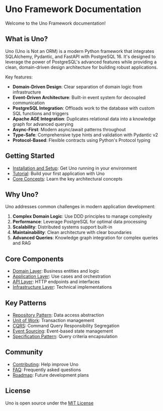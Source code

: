 # Uno Framework Documentation

Welcome to the Uno Framework documentation! 

## What is Uno?

Uno (Uno is Not an ORM) is a modern Python framework that integrates SQLAlchemy, Pydantic, and FastAPI with PostgreSQL 16. It's designed to leverage the power of PostgreSQL's advanced features while providing a clean, domain-driven design architecture for building robust applications.

Key features:
- **Domain-Driven Design**: Clear separation of domain logic from infrastructure
- **Event-Driven Architecture**: Built-in event system for decoupled communication
- **PostgreSQL Integration**: Offloads work to the database with custom SQL functions and triggers
- **Apache AGE Integration**: Duplicates relational data into a knowledge graph for advanced querying
- **Async-First**: Modern async/await patterns throughout
- **Type-Safe**: Comprehensive type hints and validation with Pydantic v2
- **Protocol-Based**: Flexible contracts using Python's Protocol typing

## Getting Started

- [Installation and Setup](getting_started.md): Get Uno running in your environment
- [Tutorial](tutorial/index.md): Build your first application with Uno
- [Core Concepts](architecture/overview.md): Learn the key architectural concepts

## Why Uno?

Uno addresses common challenges in modern application development:

1. **Complex Domain Logic**: Use DDD principles to manage complexity
2. **Performance**: Leverage PostgreSQL for optimal data processing
3. **Scalability**: Distributed systems support built-in
4. **Maintainability**: Clean architecture with clear boundaries
5. **Advanced Queries**: Knowledge graph integration for complex queries and RAG

## Core Components

- [Domain Layer](domain/guide.md): Business entities and logic
- [Application Layer](application/overview.md): Use cases and orchestration
- [API Layer](api/overview.md): HTTP endpoints and interfaces
- [Infrastructure Layer](database/overview.md): Technical implementations

## Key Patterns

- [Repository Pattern](domain/repository_pattern.md): Data access abstraction
- [Unit of Work](core/uow/index.md): Transaction management
- [CQRS](architecture/cqrs.md): Command Query Responsibility Segregation
- [Event Sourcing](core/events/index.md): Event-based state management
- [Specification Pattern](domain/specification_pattern.md): Query criteria encapsulation

## Community

- [Contributing](contributing.md): Help improve Uno
- [FAQ](faq.md): Frequently asked questions
- [Roadmap](roadmap.md): Future development plans

## License

Uno is open source under the [MIT License](license.md)